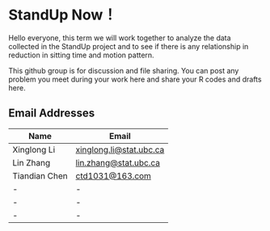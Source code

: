 # StandUp Now！


Hello everyone, this term we will work together to analyze the data collected in the StandUp project and to see if there is any relationship in reduction in sitting time and motion pattern.

This github group is for discussion and file sharing. You can post any problem you meet during your work here and share your R codes and drafts here.

## Email Addresses
| Name | Email |
|---|---|
|Xinglong Li | xinglong.li@stat.ubc.ca |
|Lin Zhang | lin.zhang@stat.ubc.ca |
|Tiandian Chen | ctd1031@163.com |
| - | - |
| - | - |
| - | - |
